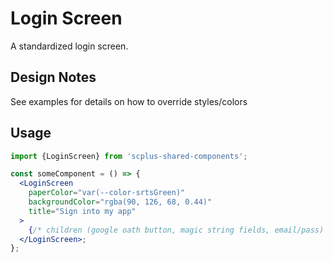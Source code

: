# Login Screen

A standardized login screen.

## Design Notes

See examples for details on how to override styles/colors

## Usage

```jsx
import {LoginScreen} from 'scplus-shared-components';
```

```jsx
const someComponent = () => {
  <LoginScreen
    paperColor="var(--color-srtsGreen)"
    backgroundColor="rgba(90, 126, 68, 0.44)"
    title="Sign into my app"
  >
    {/* children (google oath button, magic string fields, email/pass) */}
  </LoginScreen>;
};
```
